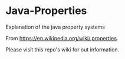 # Java-Properties
Explanation of the java property systems

From https://en.wikipedia.org/wiki/.properties.

Please visit this repo's wiki for out information.
